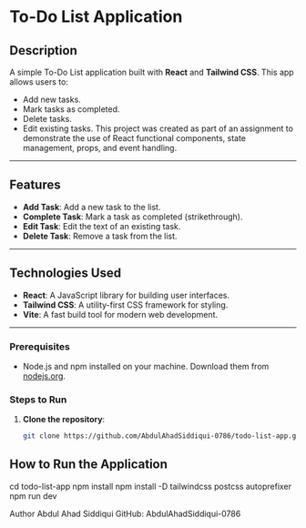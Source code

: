 # To-Do List Application

## Description
A simple To-Do List application built with **React** and **Tailwind CSS**. This app allows users to:
- Add new tasks.
- Mark tasks as completed.
- Delete tasks.
- Edit existing tasks.
This project was created as part of an assignment to demonstrate the use of React functional components, state management, props, and event handling.
---

## Features
- **Add Task**: Add a new task to the list.
- **Complete Task**: Mark a task as completed (strikethrough).
- **Edit Task**: Edit the text of an existing task.
- **Delete Task**: Remove a task from the list.
---

## Technologies Used
- **React**: A JavaScript library for building user interfaces.
- **Tailwind CSS**: A utility-first CSS framework for styling.
- **Vite**: A fast build tool for modern web development.
---

### Prerequisites
- Node.js and npm installed on your machine. Download them from [nodejs.org](https://nodejs.org/).

### Steps to Run
1. **Clone the repository**:
   ```bash
   git clone https://github.com/AbdulAhadSiddiqui-0786/todo-list-app.git

## How to Run the Application
cd todo-list-app
npm install
npm install -D tailwindcss postcss autoprefixer
npm run dev

Author
Abdul Ahad Siddiqui
GitHub: AbdulAhadSiddiqui-0786




